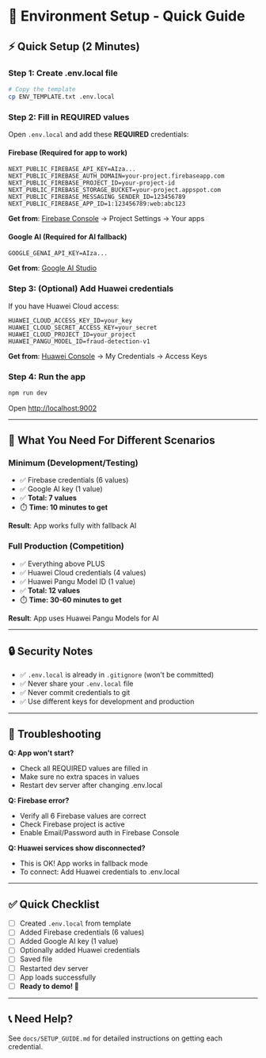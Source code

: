 # 🔐 Environment Setup - Quick Guide

## ⚡ Quick Setup (2 Minutes)

### Step 1: Create .env.local file

```bash
# Copy the template
cp ENV_TEMPLATE.txt .env.local
```

### Step 2: Fill in REQUIRED values

Open `.env.local` and add these **REQUIRED** credentials:

#### Firebase (Required for app to work)
```env
NEXT_PUBLIC_FIREBASE_API_KEY=AIza...
NEXT_PUBLIC_FIREBASE_AUTH_DOMAIN=your-project.firebaseapp.com
NEXT_PUBLIC_FIREBASE_PROJECT_ID=your-project-id
NEXT_PUBLIC_FIREBASE_STORAGE_BUCKET=your-project.appspot.com
NEXT_PUBLIC_FIREBASE_MESSAGING_SENDER_ID=123456789
NEXT_PUBLIC_FIREBASE_APP_ID=1:123456789:web:abc123
```

**Get from**: [Firebase Console](https://console.firebase.google.com) → Project Settings → Your apps

#### Google AI (Required for AI fallback)
```env
GOOGLE_GENAI_API_KEY=AIza...
```

**Get from**: [Google AI Studio](https://makersuite.google.com/app/apikey)

### Step 3: (Optional) Add Huawei credentials

If you have Huawei Cloud access:

```env
HUAWEI_CLOUD_ACCESS_KEY_ID=your_key
HUAWEI_CLOUD_SECRET_ACCESS_KEY=your_secret
HUAWEI_CLOUD_PROJECT_ID=your_project
HUAWEI_PANGU_MODEL_ID=fraud-detection-v1
```

**Get from**: [Huawei Console](https://console.huaweicloud.com) → My Credentials → Access Keys

### Step 4: Run the app

```bash
npm run dev
```

Open [http://localhost:9002](http://localhost:9002)

---

## 🎯 What You Need For Different Scenarios

### Minimum (Development/Testing)
- ✅ Firebase credentials (6 values)
- ✅ Google AI key (1 value)
- ✅ **Total: 7 values**
- ⏱️ **Time: 10 minutes to get**

**Result**: App works fully with fallback AI

### Full Production (Competition)
- ✅ Everything above PLUS
- ✅ Huawei Cloud credentials (4 values)
- ✅ Huawei Pangu Model ID (1 value)
- ✅ **Total: 12 values**
- ⏱️ **Time: 30-60 minutes to get**

**Result**: App uses Huawei Pangu Models for AI

---

## 🔒 Security Notes

- ✅ `.env.local` is already in `.gitignore` (won't be committed)
- ✅ Never share your `.env.local` file
- ✅ Never commit credentials to git
- ✅ Use different keys for development and production

---

## 🐛 Troubleshooting

**Q: App won't start?**
- Check all REQUIRED values are filled in
- Make sure no extra spaces in values
- Restart dev server after changing .env.local

**Q: Firebase error?**
- Verify all 6 Firebase values are correct
- Check Firebase project is active
- Enable Email/Password auth in Firebase Console

**Q: Huawei services show disconnected?**
- This is OK! App works in fallback mode
- To connect: Add Huawei credentials to .env.local

---

## ✅ Quick Checklist

- [ ] Created `.env.local` from template
- [ ] Added Firebase credentials (6 values)
- [ ] Added Google AI key (1 value)
- [ ] Optionally added Huawei credentials
- [ ] Saved file
- [ ] Restarted dev server
- [ ] App loads successfully
- [ ] **Ready to demo! 🎉**

---

## 📞 Need Help?

See `docs/SETUP_GUIDE.md` for detailed instructions on getting each credential.

